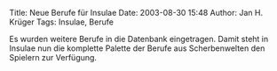 Title: Neue Berufe für Insulae
Date: 2003-08-30 15:48
Author: Jan H. Krüger
Tags: Insulae, Berufe

Es wurden weitere Berufe in die Datenbank eingetragen. Damit steht in Insulae nun die komplette Palette der Berufe aus Scherbenwelten den Spielern zur Verfügung.